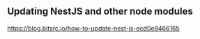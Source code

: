 
## Updating NestJS and other node modules
https://blog.bitsrc.io/how-to-update-nest-js-ecd0e9466165